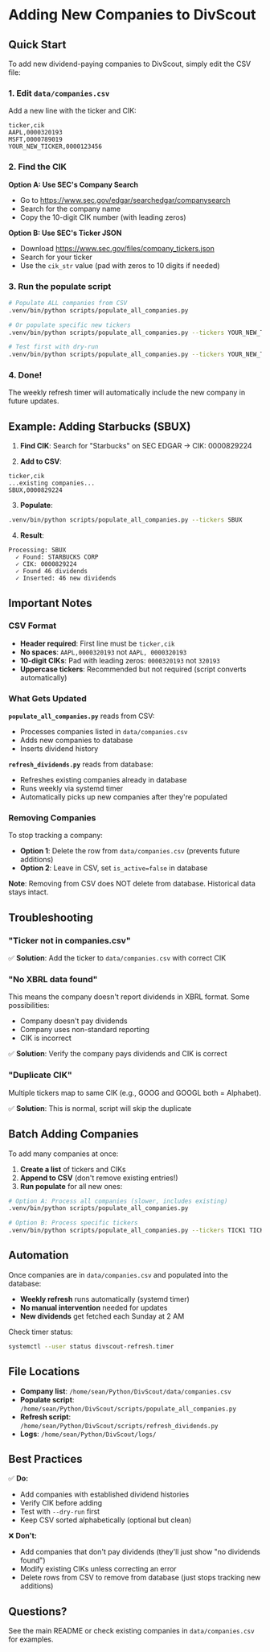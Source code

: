 # Adding New Companies to DivScout

## Quick Start

To add new dividend-paying companies to DivScout, simply edit the CSV file:

### 1. Edit `data/companies.csv`

Add a new line with the ticker and CIK:

```csv
ticker,cik
AAPL,0000320193
MSFT,0000789019
YOUR_NEW_TICKER,0000123456
```

### 2. Find the CIK

**Option A: Use SEC's Company Search**
- Go to https://www.sec.gov/edgar/searchedgar/companysearch
- Search for the company name
- Copy the 10-digit CIK number (with leading zeros)

**Option B: Use SEC's Ticker JSON**
- Download https://www.sec.gov/files/company_tickers.json
- Search for your ticker
- Use the `cik_str` value (pad with zeros to 10 digits if needed)

### 3. Run the populate script

```bash
# Populate ALL companies from CSV
.venv/bin/python scripts/populate_all_companies.py

# Or populate specific new tickers
.venv/bin/python scripts/populate_all_companies.py --tickers YOUR_NEW_TICKER

# Test first with dry-run
.venv/bin/python scripts/populate_all_companies.py --tickers YOUR_NEW_TICKER --dry-run
```

### 4. Done!

The weekly refresh timer will automatically include the new company in future updates.

## Example: Adding Starbucks (SBUX)

1. **Find CIK**: Search for "Starbucks" on SEC EDGAR → CIK: 0000829224

2. **Add to CSV**:
```csv
ticker,cik
...existing companies...
SBUX,0000829224
```

3. **Populate**:
```bash
.venv/bin/python scripts/populate_all_companies.py --tickers SBUX
```

4. **Result**:
```
Processing: SBUX
  ✓ Found: STARBUCKS CORP
  ✓ CIK: 0000829224
  ✓ Found 46 dividends
  ✓ Inserted: 46 new dividends
```

## Important Notes

### CSV Format

- **Header required**: First line must be `ticker,cik`
- **No spaces**: `AAPL,0000320193` not `AAPL, 0000320193`
- **10-digit CIKs**: Pad with leading zeros: `0000320193` not `320193`
- **Uppercase tickers**: Recommended but not required (script converts automatically)

### What Gets Updated

**`populate_all_companies.py`** reads from CSV:
- Processes companies listed in `data/companies.csv`
- Adds new companies to database
- Inserts dividend history

**`refresh_dividends.py`** reads from database:
- Refreshes existing companies already in database
- Runs weekly via systemd timer
- Automatically picks up new companies after they're populated

### Removing Companies

To stop tracking a company:
- **Option 1**: Delete the row from `data/companies.csv` (prevents future additions)
- **Option 2**: Leave in CSV, set `is_active=false` in database

**Note**: Removing from CSV does NOT delete from database. Historical data stays intact.

## Troubleshooting

### "Ticker not in companies.csv"

✅ **Solution**: Add the ticker to `data/companies.csv` with correct CIK

### "No XBRL data found"

This means the company doesn't report dividends in XBRL format. Some possibilities:
- Company doesn't pay dividends
- Company uses non-standard reporting
- CIK is incorrect

✅ **Solution**: Verify the company pays dividends and CIK is correct

### "Duplicate CIK"

Multiple tickers map to same CIK (e.g., GOOG and GOOGL both = Alphabet).

✅ **Solution**: This is normal, script will skip the duplicate

## Batch Adding Companies

To add many companies at once:

1. **Create a list** of tickers and CIKs
2. **Append to CSV** (don't remove existing entries!)
3. **Run populate** for all new ones:

```bash
# Option A: Process all companies (slower, includes existing)
.venv/bin/python scripts/populate_all_companies.py

# Option B: Process specific tickers
.venv/bin/python scripts/populate_all_companies.py --tickers TICK1 TICK2 TICK3
```

## Automation

Once companies are in `data/companies.csv` and populated into the database:

- **Weekly refresh** runs automatically (systemd timer)
- **No manual intervention** needed for updates
- **New dividends** get fetched each Sunday at 2 AM

Check timer status:
```bash
systemctl --user status divscout-refresh.timer
```

## File Locations

- **Company list**: `/home/sean/Python/DivScout/data/companies.csv`
- **Populate script**: `/home/sean/Python/DivScout/scripts/populate_all_companies.py`
- **Refresh script**: `/home/sean/Python/DivScout/scripts/refresh_dividends.py`
- **Logs**: `/home/sean/Python/DivScout/logs/`

## Best Practices

✅ **Do:**
- Add companies with established dividend histories
- Verify CIK before adding
- Test with `--dry-run` first
- Keep CSV sorted alphabetically (optional but clean)

❌ **Don't:**
- Add companies that don't pay dividends (they'll just show "no dividends found")
- Modify existing CIKs unless correcting an error
- Delete rows from CSV to remove from database (just stops tracking new additions)

## Questions?

See the main README or check existing companies in `data/companies.csv` for examples.
